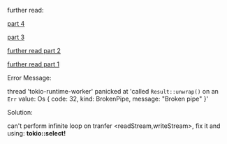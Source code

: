 further read:

[part 4](https://crates.io/crates/tcp-relay-rust)

[part 3](https://github.com/icodesign/proxy-relay/blob/tokio0.2/src/lib.rs)

[further read part 2](https://tokio.rs/tokio/tutorial/io)

[further read part 1](https://v0-1--tokio.netlify.app/docs/io/reading_writing_data/)


Error Message:

thread 'tokio-runtime-worker' panicked at 'called `Result::unwrap()` on an `Err` value: Os { code: 32, kind: BrokenPipe, message: "Broken pipe" }'

Solution:

can't perform infinite loop on tranfer <readStream,writeStream>, fix it and using: **tokio::select!**

